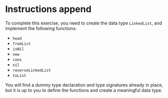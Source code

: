 # Instructions append

To complete this exercise, you need to create the data type `LinkedList`,
and implement the following functions:

- `head`
- `fromList`
- `isNil`
- `new`
- `cons`
- `nil`
- `reverseLinkedList`
- `toList`

You will find a dummy type declaration and type signatures already in place,
but it is up to you to define the functions and create a meaningful data type.
